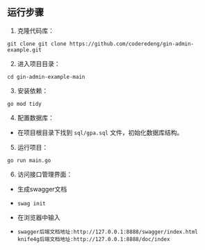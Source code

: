 ## 运行步骤

1. 克隆代码库：

```plaintext
git clone git clone https://github.com/coderedeng/gin-admin-example.git
```

2. 进入项目目录：

```plaintext
cd gin-admin-example-main
```

3. 安装依赖：

```plaintext
go mod tidy
```

4. 配置数据库：

- 在项目根目录下找到 `sql/gpa.sql` 文件，初始化数据库结构。

5. 运行项目：

```plaintext
go run main.go
```

6. 访问接口管理界面：

- 生成swagger文档
-     swag init
  
- 在浏览器中输入 

-     swagger后端文档地址:http://127.0.0.1:8888/swagger/index.html
      knife4g后端文档地址:http://127.0.0.1:8888/doc/index
